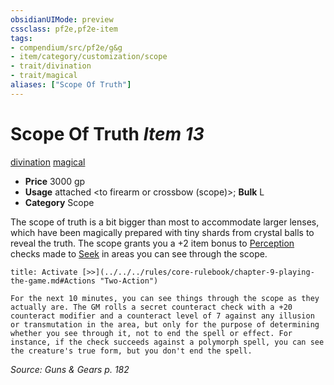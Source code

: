 ```yaml
---
obsidianUIMode: preview
cssclass: pf2e,pf2e-item
tags:
- compendium/src/pf2e/g&g
- item/category/customization/scope
- trait/divination
- trait/magical
aliases: ["Scope Of Truth"]
---
```

# Scope Of Truth *Item 13*  
[divination](../../../Rules/traits/divination.md)  [magical](../../../Rules/traits/magical.md)  

- **Price** 3000 gp
- **Usage** attached <to firearm or crossbow (scope)>; **Bulk** L
- **Category** Scope

The scope of truth is a bit bigger than most to accommodate larger lenses, which have been magically prepared with tiny shards from crystal balls to reveal the truth. The scope grants you a +2 item bonus to [Perception](../../skills.md#Perception) checks made to [Seek](../../../Rules/actions/seek.md) in areas you can see through the scope.

```ad-embed-ability
title: Activate [>>](../../../rules/core-rulebook/chapter-9-playing-the-game.md#Actions "Two-Action")

For the next 10 minutes, you can see things through the scope as they actually are. The GM rolls a secret counteract check with a +20 counteract modifier and a counteract level of 7 against any illusion or transmutation in the area, but only for the purpose of determining whether you see through it, not to end the spell or effect. For instance, if the check succeeds against a polymorph spell, you can see the creature's true form, but you don't end the spell.
```

*Source: Guns & Gears p. 182*
